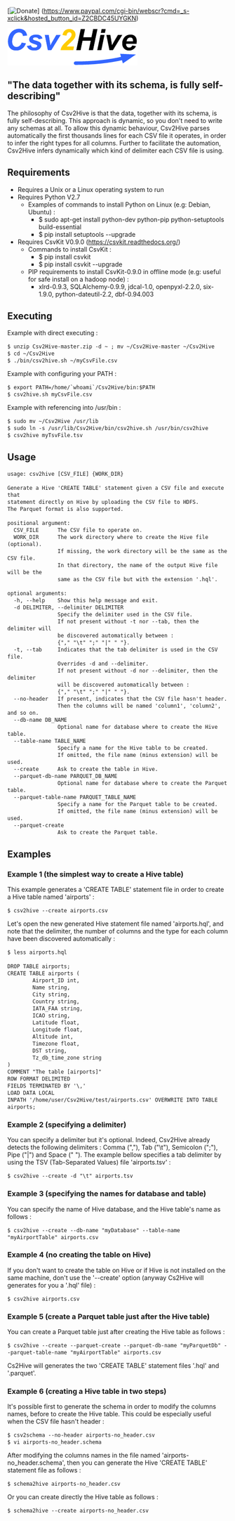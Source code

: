 [![Donate](https://www.paypalobjects.com/en_US/i/btn/btn_donateCC_LG.gif "Donate for Csv2Hive")]
(https://www.paypal.com/cgi-bin/webscr?cmd=_s-xclick&hosted_button_id=Z2CBDC45UYGKN)

![](/Csv2Hive.png "Csv2Hive")

## "The data together with its schema, is fully self-describing"

The philosophy of Csv2Hive is that the data, together with its schema, is fully self-describing. This approach is dynamic, so you don't need to write any schemas at all. To allow this dynamic behaviour, Csv2Hive parses automatically the first thousands lines for each CSV file it operates, in order to infer the right types for all columns. Further to facilitate the automation, Csv2Hive infers dynamically which kind of delimiter each CSV file is using.

## Requirements
* Requires a Unix or a Linux operating system to run
* Requires Python V2.7
  * Examples of commands to install Python on Linux (e.g: Debian, Ubuntu) :
    * $ sudo apt-get install python-dev python-pip python-setuptools build-essential
    * $ pip install setuptools --upgrade
* Requires CsvKit V0.9.0 (https://csvkit.readthedocs.org/)
  * Commands to install CsvKit :
    * $ pip install csvkit
    * $ pip install csvkit --upgrade
  * PIP requirements to install CsvKit-0.9.0 in offline mode (e.g: useful for safe install on a hadoop node) :
    * xlrd-0.9.3, SQLAlchemy-0.9.9, jdcal-1.0, openpyxl-2.2.0, six-1.9.0, python-dateutil-2.2, dbf-0.94.003

## Executing
Example with direct executing :
```
$ unzip Csv2Hive-master.zip -d ~ ; mv ~/Csv2Hive-master ~/Csv2Hive
$ cd ~/Csv2Hive
$ ./bin/csv2hive.sh ~/myCsvFile.csv
```
Example with configuring your PATH :
```
$ export PATH=/home/`whoami`/Csv2Hive/bin:$PATH
$ csv2hive.sh myCsvFile.csv
```
Example with referencing into /usr/bin :
```
$ sudo mv ~/Csv2Hive /usr/lib
$ sudo ln -s /usr/lib/Csv2Hive/bin/csv2hive.sh /usr/bin/csv2hive
$ csv2hive myTsvFile.tsv
```

## Usage
```
usage: csv2hive [CSV_FILE] {WORK_DIR}

Generate a Hive 'CREATE TABLE' statement given a CSV file and execute that
statement directly on Hive by uploading the CSV file to HDFS.
The Parquet format is also supported.

positional argument:
  CSV_FILE      The CSV file to operate on.
  WORK_DIR      The work directory where to create the Hive file (optional).
                If missing, the work directory will be the same as the CSV file.
                In that directory, the name of the output Hive file will be the
                same as the CSV file but with the extension '.hql'.

optional arguments:
  -h, --help    Show this help message and exit.
  -d DELIMITER, --delimiter DELIMITER
                Specify the delimiter used in the CSV file.
                If not present without -t nor --tab, then the delimiter will
                be discovered automatically between :
                {"," "\t" ";" "|" " "}.
  -t, --tab     Indicates that the tab delimiter is used in the CSV file.
                Overrides -d and --delimiter.
                If not present without -d nor --delimiter, then the delimiter
                will be discovered automatically between :
                {"," "\t" ";" "|" " "}.
  --no-header   If present, indicates that the CSV file hasn't header.
                Then the columns will be named 'column1', 'column2', and so on.
  --db-name DB_NAME
                Optional name for database where to create the Hive table.
  --table-name TABLE_NAME
                Specify a name for the Hive table to be created.
                If omitted, the file name (minus extension) will be used.
  --create      Ask to create the table in Hive.
  --parquet-db-name PARQUET_DB_NAME
                Optional name for database where to create the Parquet table.
  --parquet-table-name PARQUET_TABLE_NAME
                Specify a name for the Parquet table to be created.
                If omitted, the file name (minus extension) will be used.
  --parquet-create
                Ask to create the Parquet table.
```

## Examples
### Example 1 (the simplest way to create a Hive table)

This example generates a 'CREATE TABLE' statement file in order to create a Hive table named 'airports' :
```
$ csv2hive --create airports.csv
```
Let's open the new generated Hive statement file named 'airports.hql', and note that the delimiter, the number of columns and the type for each column have been discovered automatically :
```
$ less airports.hql

DROP TABLE airports;
CREATE TABLE airports (
        Airport_ID int,
        Name string,
        City string,
        Country string,
        IATA_FAA string,
        ICAO string,
        Latitude float,
        Longitude float,
        Altitude int,
        Timezone float,
        DST string,
        Tz_db_time_zone string
)
COMMENT "The table [airports]"
ROW FORMAT DELIMITED
FIELDS TERMINATED BY '\,'
LOAD DATA LOCAL
INPATH '/home/user/Csv2Hive/test/airports.csv' OVERWRITE INTO TABLE airports;
```

### Example 2 (specifying a delimiter)
You can specify a delimiter but it's optional. Indeed, Csv2Hive already detects the following delimiters : Comma (","), Tab ("\t"), Semicolon (";"), Pipe ("|") and Space (" ").
The example bellow specifies a tab delimiter by using the TSV (Tab-Separated Values) file 'airports.tsv' :
```
$ csv2hive --create -d "\t" airports.tsv
```

### Example 3 (specifying the names for database and table)
You can specify the name of Hive database, and the Hive table's name as follows :
```
$ csv2hive --create --db-name "myDatabase" --table-name "myAirportTable" airports.csv
```

### Example 4 (no creating the table on Hive)
If you don't want to create the table on Hive or if Hive is not installed on the same machine, don't use the '--create' option (anyway Cs2Hive will generates for you a '.hql' file) :
```
$ csv2hive airports.csv
```

### Example 5 (create a Parquet table just after the Hive table)
You can create a Parquet table just after creating the Hive table as follows :
```
$ csv2hive --create --parquet-create --parquet-db-name "myParquetDb" --parquet-table-name "myAirportTable" airports.csv
```
Cs2Hive will generates the two 'CREATE TABLE' statement files '.hql' and '.parquet'.

### Example 6 (creating a Hive table in two steps)
It's possible first to generate the schema in order to modify the columns names, before to create the Hive table. This could be especially useful when the CSV file hasn't header :
```
$ csv2schema --no-header airports-no_header.csv
$ vi airports-no_header.schema
```
After modifying the columns names in the file named 'airports-no_header.schema', then you can generate the Hive 'CREATE TABLE' statement file as follows :
```
$ schema2hive airports-no_header.csv
```
Or you can create directly the Hive table as follows :
```
$ schema2hive --create airports-no_header.csv
```
